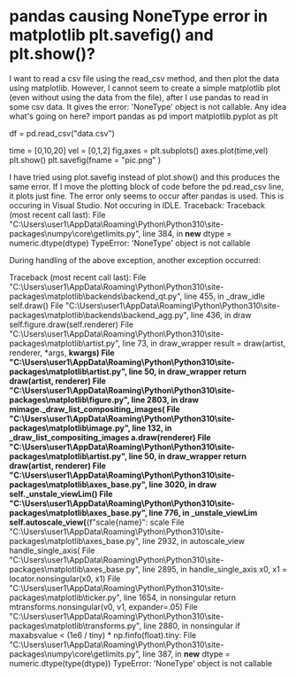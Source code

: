 
# pandas causing NoneType error in matplotlib plt.savefig() and plt.show()?

I want to read a csv file using the read_csv method, and then plot the data using matplotlib. However, I cannot seem to create a simple matplotlib plot (even without using the data from the file), after I use pandas to read in some csv data. It gives the error: 'NoneType' object is not callable.
Any idea what's going on here?
import pandas as pd
import matplotlib.pyplot as plt


df = pd.read_csv("data.csv")

time =  [0,10,20]
vel = [0,1,2]
fig,axes = plt.subplots()
axes.plot(time,vel)
plt.show()
plt.savefig(fname = "pic.png" )



I have tried using plot.savefig instead of plot.show() and this produces the same error.
If I move the plotting block of code before the pd.read_csv line, it plots just fine. The error only seems to occur after pandas is used.
This is occuring in Visual Studio. Not occuring in IDLE.
Traceback:
Traceback (most recent call last):
  File "C:\Users\user1\AppData\Roaming\Python\Python310\site-packages\numpy\core\getlimits.py", line 384, in __new__
    dtype = numeric.dtype(dtype)
TypeError: 'NoneType' object is not callable

During handling of the above exception, another exception occurred:

Traceback (most recent call last):
  File "C:\Users\user1\AppData\Roaming\Python\Python310\site-packages\matplotlib\backends\backend_qt.py", line 455, in _draw_idle
    self.draw()
  File "C:\Users\user1\AppData\Roaming\Python\Python310\site-packages\matplotlib\backends\backend_agg.py", line 436, in draw
    self.figure.draw(self.renderer)
  File "C:\Users\user1\AppData\Roaming\Python\Python310\site-packages\matplotlib\artist.py", line 73, in draw_wrapper
    result = draw(artist, renderer, *args, **kwargs)
  File "C:\Users\user1\AppData\Roaming\Python\Python310\site-packages\matplotlib\artist.py", line 50, in draw_wrapper
    return draw(artist, renderer)
  File "C:\Users\user1\AppData\Roaming\Python\Python310\site-packages\matplotlib\figure.py", line 2803, in draw
    mimage._draw_list_compositing_images(
  File "C:\Users\user1\AppData\Roaming\Python\Python310\site-packages\matplotlib\image.py", line 132, in _draw_list_compositing_images
    a.draw(renderer)
  File "C:\Users\user1\AppData\Roaming\Python\Python310\site-packages\matplotlib\artist.py", line 50, in draw_wrapper
    return draw(artist, renderer)
  File "C:\Users\user1\AppData\Roaming\Python\Python310\site-packages\matplotlib\axes\_base.py", line 3020, in draw
    self._unstale_viewLim()
  File "C:\Users\user1\AppData\Roaming\Python\Python310\site-packages\matplotlib\axes\_base.py", line 776, in _unstale_viewLim
    self.autoscale_view(**{f"scale{name}": scale
  File "C:\Users\user1\AppData\Roaming\Python\Python310\site-packages\matplotlib\axes\_base.py", line 2932, in autoscale_view
    handle_single_axis(
  File "C:\Users\user1\AppData\Roaming\Python\Python310\site-packages\matplotlib\axes\_base.py", line 2895, in handle_single_axis
    x0, x1 = locator.nonsingular(x0, x1)
  File "C:\Users\user1\AppData\Roaming\Python\Python310\site-packages\matplotlib\ticker.py", line 1654, in nonsingular
    return mtransforms.nonsingular(v0, v1, expander=.05)
  File "C:\Users\user1\AppData\Roaming\Python\Python310\site-packages\matplotlib\transforms.py", line 2880, in nonsingular
    if maxabsvalue < (1e6 / tiny) * np.finfo(float).tiny:
  File "C:\Users\user1\AppData\Roaming\Python\Python310\site-packages\numpy\core\getlimits.py", line 387, in __new__
    dtype = numeric.dtype(type(dtype))
TypeError: 'NoneType' object is not callable


        